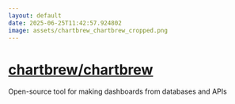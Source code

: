```yaml
---
layout: default
date: 2025-06-25T11:42:57.924802
image: assets/chartbrew_chartbrew_cropped.png
---
```


# [chartbrew/chartbrew](https://github.com/chartbrew/chartbrew)

Open-source tool for making dashboards from databases and APIs
